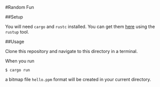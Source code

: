 #Random Fun

##Setup

You will need `cargo` and `rustc` installed. You can get them [here](https://www.rust-lang.org/en-US/install.html) using the `rustup` tool.

##Usage

Clone this repository and navigate to this directory in a terminal.

When you run
```
$ cargo run
```
a bitmap file `hello.ppm` format will be created in your current directory.
